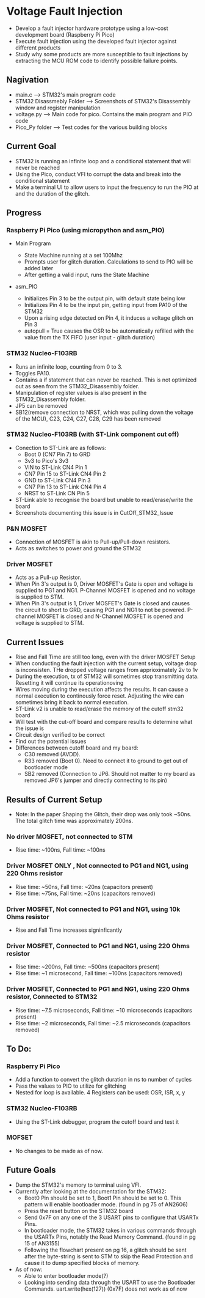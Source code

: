 # Voltage Fault Injection
- Develop a fault injector hardware prototype using a low-cost development board (Raspberry Pi Pico)
- Execute fault injection using the developed fault injector against different products
- Study why some products are more susceptible to fault injections by extracting the MCU ROM code to identify possible failure points.

## Nagivation
- main.c --> STM32's main program code
- STM32 Disassmebly Folder --> Screenshots of STM32's Disassembly window and register manipulation
- voltage.py --> Main code for pico. Contains the main program and PIO code
- Pico_Py folder --> Test codes for the various building blocks


## Current Goal
- STM32 is running an infinite loop and a conditional statement that will never be reached
- Using the Pico, conduct VFI to corrupt the data and break into the conditional statement
- Make a terminal UI to allow users to input the frequency to run the PIO at and the duration of the glitch.
   

## Progress
### Raspberry Pi Pico (using micropython and asm_PIO)
- Main Program
  - State Machine running at a set 100Mhz
  - Prompts user for glitch duration. Calculations to send to PIO will be added later
  - After getting a valid input, runs the State Machine
  
- asm_PIO
  - Initializes Pin 3 to be the output pin, with default state being low
  - Initializes Pin 4 to be the input pin, getting input from PA10 of the STM32
  - Upon a rising edge detected on Pin 4, it induces a voltage glitch on Pin 3
  - autopull = True causes the OSR to be automatically refilled with the value from the TX FIFO (user input - glitch duration)

### STM32 Nucleo-F103RB
- Runs an infinite loop, counting from 0 to 3.
- Toggles PA10. 
- Contains a if statement that can never be reached. This is not optimized out as seen from the STM32_Disassembly folder. 
- Manipulation of register values is also present in the STM32_Disassembly folder.
- JP5 can be removed
- SB12(remove connection to NRST, which was pulling down the voltage of the MCU), C23, C24, C27, C28, C29 has been removed

### STM32 Nucleo-F103RB (with ST-Link component cut off)
- Conection to ST-Link are as follows:
   - Boot 0 (CN7 Pin 7) to GRD
   - 3v3 to Pico's 3v3
   - VIN to ST-Link CN4 Pin 1
   - CN7 Pin 15 to ST-Link CN4 Pin 2
   - GND to ST-Link CN4 Pin 3
   - CN7 Pin 13 to ST-Link CN4 Pin 4
   - NRST to ST-Link CN Pin 5
- ST-Link able to recognise the board but unable to read/erase/write the board
- Screenshots documenting this issue is in CutOff_STM32_Issue

### P&N MOSFET
- Connection of MOSFET is akin to Pull-up/Pull-down resistors.
- Acts as switches to power and ground the STM32
 
### Driver MOSFET
- Acts as a Pull-up Resistor.
- When Pin 3's output is 0, Driver MOSFET's Gate is open and voltage is supplied to PG1 and NG1. P-Channel MOSFET is opened and no voltage is supplied to STM.
- When Pin 3's output is 1, Driver MOSFET's Gate is closed and causes the circuit to short to GRD, causing PG1 and NG1 to not be powered. P-channel MOSFET is closed and N-Channel MOSFET is opened and voltage is supplied to STM.

## Current Issues
- Rise and Fall Time are still too long, even with the driver MOSFET Setup
- When conducting the fault injection with the current setup, voltage drop is inconsisten. THe dropped voltage ranges from apprioximately 2v to 1v
- During the execution, tx of STM32 will sometimes stop transmitting data. Resetting it will continue its operationoving
- Wires moving during the execution affects the results. It can cause a normal execution to continously force reset. Adjusting the wire can sometimes bring it back to normal execution.
- ST-Link v2 is unable to read/erase the memory of the cutoff stm32 board
- Will test with the cut-off board and compare results to determine what the issue is
- Circuit design verified to be correct
- Find out the potential issues
- Differences between cutoff board and my board:
   - C30 removed (AVDD). 
   - R33 removed (Boot 0). Need to connect it to ground to get out of bootloader mode
   - SB2 removed (Connection to JP6. Should not matter to my board as removed JP6's jumper and directly connecting to its pin)   

## Results of Current Setup
- Note: In the paper Shaping the Glitch, their drop was only took ~50ns. The total glitch time was approximately 200ns.
  
### No driver MOSFET, not connected to STM
- Rise time: ~100ns, Fall time: ~100ns

### Driver MOSFET ONLY , Not connected to PG1 and NG1, using 220 Ohms resistor
- Rise time: ~50ns, Fall time: ~20ns (capacitors present)
- Rise time: ~75ns, Fall time: ~20ns (capacitors removed)

### Driver MOSFET, Not connected to PG1 and NG1, using 10k Ohms resistor
- Rise and Fall Time increases signinficantly

### Driver MOSFET, Connected to PG1 and NG1, using 220 Ohms resistor
- Rise time: ~200ns, Fall time: ~500ns           (capacitors present)
- Rise time: ~1 microsecond, Fall time: ~100ns   (capacitors removed)

### Driver MOSFET, Connected to PG1 and NG1, using 220 Ohms resistor, Connected to STM32
- Rise time: ~7.5 microseconds, Fall time: ~10 microseconds (capacitors present)
- Rise time: ~2 microseconds, Fall time: ~2.5 microseconds (capacitors removed)



## To Do:
### Raspberry Pi Pico
- Add a function to convert the glitch duration in ns to number of cycles
- Pass the values to PIO to utilize for glitching
- Nested for loop is available. 4 Registers can be used: OSR, ISR, x, y


### STM32 Nucleo-F103RB
- Using the ST-Link debugger, program the cutoff board and test it

### MOFSET
- No changes to be made as of now.

## Future Goals
- Dump the STM32's memory to terminal using VFI.
- Currently after looking at the documentation for the STM32:
  - Boot0 Pin should be set to 1, Boot1 Pin should be set to 0. This pattern will enable bootloader mode. (found in pg 75 of AN2606)
  - Press the reset button on the STM32 board
  - Send 0x7F on any one of the 3 USART pins to configure that USARTx Pins. 
  - In bootloader mode, the STM32 takes in various commands through the USARTx Pins, notably the Read Memory Command. (found in pg 15 of AN3155)
  - Following the flowchart present on pg 16, a glitch should be sent after the byte-string is sent to STM to skip the Read Protection and cause it to dump specified blocks of memory.
- As of now:
   - Able to enter bootloader mode(?)
   - Looking into sending data through the USART to use the Bootloader Commands. uart.write(hex(127)) (0x7F) does not work as of now
